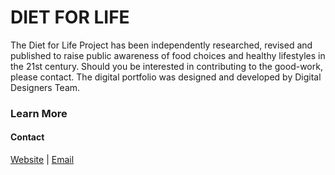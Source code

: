 # DIET FOR LIFE
The Diet for Life Project has been independently researched, revised and published to raise public awareness of food choices and healthy lifestyles in the 21st century. Should you be interested in contributing to the good-work, please contact. The digital portfolio was designed and developed by Digital Designers Team. 

### Learn More
#### Contact
[Website](https://digitaldesigners.ca) | [Email](mailto:hello@digitaldesigners.ca) 

